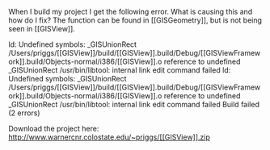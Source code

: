 When I build my project I get the following error. What is causing this and how do I fix? The function can be found in [[GISGeometry]], but is not being seen in [[GISView]].

ld: Undefined symbols:
_GISUnionRect
/Users/priggs/[[GISView]]/build/[[GISView]].build/Debug/[[GISViewFramework]].build/Objects-normal/i386/[[GISView]].o reference to undefined _GISUnionRect
/usr/bin/libtool: internal link edit command failed
		ld: Undefined symbols:
		_GISUnionRect
		/Users/priggs/[[GISView]]/build/[[GISView]].build/Debug/[[GISViewFramework]].build/Objects-normal/i386/[[GISView]].o reference to undefined _GISUnionRect
		/usr/bin/libtool: internal link edit command failed
Build failed (2 errors)

Download the project here:
http://www.warnercnr.colostate.edu/~priggs/[[GISView]].zip